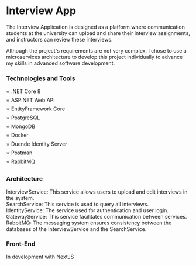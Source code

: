 # Interview App

The Interview Application is designed as a platform where communication students at the university can upload and share their interview assignments, and instructors can review these interviews.

Although the project's requirements are not very complex, I chose to use a microservices architecture to develop this project individually to advance my skills in advanced software development.

### Technologies and Tools
:star: .NET Core 8<br>
:star: ASP.NET Web API<br>
:star: EntityFramework Core<br>
:star: PostgreSQL<br>
:star: MongoDB<br>
:star: Docker<br>
:star: Duende Identity Server<br>
:star: Postman<br>
:star: RabbitMQ<br>

### Architecture

InterviewService: This service allows users to upload and edit interviews in the system.
<br>
SearchService: This service is used to query all interviews.
<br>
IdentityService: The service used for authentication and user login.
<br>
GatewayService: This service facilitates communication between services.
<br>
RabbitMQ: The messaging system ensures consistency between the databases of the InterviewService and the SearchService.

### Front-End
In development with NextJS

